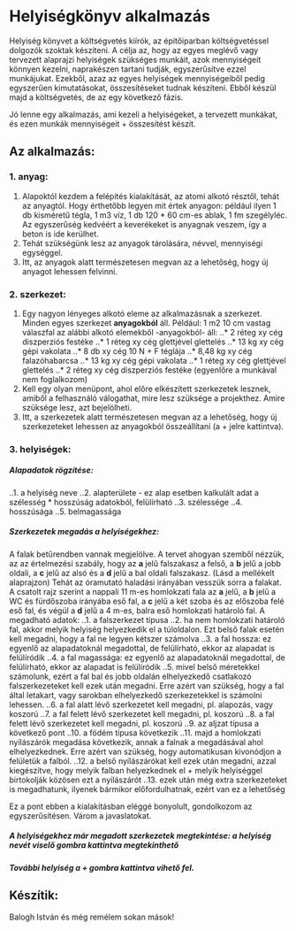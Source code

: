 # Helyiségkönyv alkalmazás
Helyiség könyvet a költségvetés kiírók, az építőiparban költségvetéssel dolgozók szoktak készíteni. A célja az, hogy az egyes meglévő vagy tervezett alaprajzi helyiségek szükséges munkáit, azok mennyiségeit könnyen kezelni, naprakészen tartani tudják, egyszerűsítve ezzel munkájukat. Ezekből, azaz az egyes helyiségek mennyiségeiből pedig egyszerűen kimutatásokat, összesítéseket tudnak készíteni. Ebből készül majd a költségvetés, de az egy következő fázis.

Jó lenne egy alkalmazás, ami kezeli a helyiségeket, a tervezett munkákat, és ezen munkák mennyiségeit + összesítést készít.

## Az alkalmazás:
### 1. anyag:
1. Alapoktól kezdem a felépítés kialakítását, az atomi alkotó résztől, tehát az anyagtól. Hogy érthetőbb legyen mit értek anyagon:
például ilyen 1 db kisméretű tégla, 1 m3 víz, 1 db 120 * 60 cm-es ablak, 1 fm szegélyléc. Az egyszerűség kedvéért a keverékeket is anyagnak veszem, így a beton is ide kerülhet.
2. Tehát szükségünk lesz az anyagok tárolására, névvel, mennyiségi egységgel.
3. Itt, az anyagok alatt természetesen megvan az a lehetőség, hogy új anyagot lehessen felvinni.

### 2. szerkezet:
1. Egy nagyon lényeges alkotó eleme az alkalmazásnak a szerkezet. Minden egyes szerkezet **anyagokból** áll. Például: 1 m2 10 cm vastag válaszfal az alábbi alkotó elemekből -anyagokból- áll:
..* 2 réteg xy cég diszperziós festéke
..* 1 réteg xy cég glettjével glettelés
..* 13 kg xy cég gépi vakolata
..* 8 db xy cég 10 N + F téglája
..* 8,48 kg xy cég falazóhabarcsa
..* 13 kg xy cég gépi vakolata
..* 1 réteg xy cég glettjével glettelés
..* 2 réteg xy cég diszperziós festéke
	(egyenlőre a munkával nem foglalkozom)
2. Kell egy olyan menüpont, ahol előre elkészített szerkezetek lesznek, amiből a felhasználó válogathat, mire lesz szüksége a projekthez. Amire szüksége lesz, azt bejelölheti.
3. Itt, a szerkezetek alatt természetesen megvan az a lehetőség, hogy új szerkezeteket lehessen az anyagokból összeállítani (a + jelre kattintva).

### 3. helyiségek:
##### Alapadatok rögzítése:
..1. a helyiség neve
..2. alapterülete - ez alap esetben kalkulált adat a szélesség * hosszúság adatokból, felülírható
..3. szélessége
..4. hosszúsága
..5. belmagassága

##### Szerkezetek megadás a helyiségekhez:
A falak betűrendben vannak megjelölve. A tervet ahogyan szemből nézzük, az az értelmezési szabály, hogy az **a** jelű falszakasz a felső, a **b** jelű a jobb oldali, a **c** jelű az alsó és a **d** jelű a bal oldali falszakasz. (Lásd a mellékelt alaprajzon) Tehát az óramutató haladási irányában vesszük sorra a falakat. A csatolt rajz szerint a nappali 11 m-es homlokzati fala az **a** jelű, a **b** jelű a WC és fürdőszoba irányába eső fal, a **c** jelű a két szoba és az előszoba felé eső fal, és végül a **d** jelű a 4 m-es, balra eső homlokzati határoló fal. 
A megadható adatok:
..1. a falszerkezet típusa
..2. ha nem homlokzati határoló fal, akkor melyik helyiség helyezkedik el a túloldalon. Ezt belső falak esetén kell megadni, hogy a fal ne legyen kétszer számolva
..3. a fal hossza: ez egyenlő az alapadatoknál megadottal, de felülírható, ekkor az alapadat is felülíródik
..4. a fal magassága: ez egyenlő az alapadatoknál megadottal, de felülírható, ekkor az alapadat is felülíródik
..5. mivel belső méretekkel számolunk, ezért a fal bal és jobb oldalán elhelyezkedő csatlakozó falszerkezeteket kell ezek után megadni. Erre azért van szükség, hogy a fal által letakart, vagy sarokban elhelyezkedő szerkezetekkel is számolni lehessen.
..6. a fal alatt lévő szerkezetet kell megadni, pl. alapozás, vagy koszorú
..7. a fal felett lévő szerkezetet kell megadni, pl. koszorú
..8. a fal felett lévő szerkezetet kell megadni, pl. koszorú
..9. az aljzat típusa a következő pont
..10. a födém típusa következik
..11. majd a homlokzati nyílászárók megadása következik, annak a falnak a megadásával ahol elhelyezkednek. Erre azért van szükség, hogy automatikusan kivonódjon a felületük a falból.
..12. a belső nyílászárókat kell ezek után megadni, azzal kiegészítve, hogy melyik falban helyezkednek el + melyik helyiséggel birtokolják közösen ezt a nyílászárót
..13. ezek után még extra szerkezeteket is megadhatunk, ilyenek bármikor előfordulhatnak, ezért van ez a lehetőség

Ez a pont ebben a kialakításban eléggé bonyolult, gondolkozom az egyszerűsítésen. Várom a javaslatokat. 


##### A helyiségekhez már megadott szerkezetek megtekintése: a helyiség nevét viselő gombra kattintva megtekinthető

##### További helyiség a + gombra kattintva vihető fel.


## Készítik:
Balogh István és még remélem sokan mások!